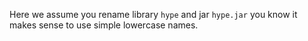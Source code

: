 Here we assume you rename library `hype` and jar `hype.jar` you know it makes sense to use simple lowercase names.

